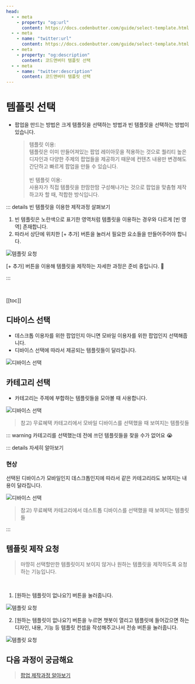 ```yaml
---
head:
  - - meta
    - property: "og:url"
      content: https://docs.codenbutter.com/guide/select-template.html
  - - meta
    - name: "twitter:url"
      content: https://docs.codenbutter.com/guide/select-template.html
  - - meta
    - property: "og:description"
      content: 코드앤버터 템플릿 선택
  - - meta
    - name: "twitter:description"
      content: 코드앤버터 템플릿 선택
---
```


# 템플릿 선택

- 팝업을 만드는 방법은 크게 템플릿을 선택하는 방법과 빈 템플릿을 선택하는 방법이 있습니다.

  > 템플릿 이용: <br/>
  > 템플릿은 이미 만들어져있는 팝업 레이아웃을 적용하는 것으로 퀄리티 높은 디자인과 다양한 주제의 팝업들을 제공하기 때문에 컨텐츠 내용만 변경해도 간단하고 빠르게 팝업을 만들 수 있습니다. <br/> <br/>
  > 빈 템플릿 이용: <br/>
  > 사용자가 직접 템플릿을 한땀한땀 구성해나가는 것으로 팝업을 맞춤형 제작하고자 할 때, 적합한 방식입니다.

::: details 빈 템플릿을 이용한 제작과정 살펴보기

1. 빈 템플릿은 노란색으로 표기한 영역처럼 템플릿을 이용하는 경우와 다르게 [빈 영역] 존재합니다.
1. 따라서 상단에 위치한 [+ 추가] 버튼을 눌러서 필요한 요소들을 만들어주어야 합니다.

![템플릿 요청](./imgs/select-template/section_4.png)

[+ 추가] 버튼을 이용해 템플릿을 제작하는 자세한 과정은 준비 중입니다. 🥰

:::

<br/>

[[toc]]

## 디바이스 선택

- 데스크톱 이용자를 위한 팝업인지 아니면 모바일 이용자를 위한 팝업인지 선택해줍니다.
- 디바이스 선택에 따라서 제공되는 템플릿들이 달라집니다.

![디바이스 선택](./imgs/select-template/section_1.png)

## 카테고리 선택

- 카테고리는 주제에 부합하는 템플릿들을 모아볼 때 사용합니다.

![디바이스 선택](./imgs/select-template/section_5.png)

> 참고) 무료혜택 카테고리에서 모바일 디바이스를 선택했을 때 보여지는 템플릿들

::: warning 카테고리를 선택했는데 전에 쓰던 템플릿들을 찾을 수가 없어요 😭

::: details 자세히 알아보기

### 현상

선택된 디바이스가 모바일인지 데스크톱인지에 따라서 같은 카테고리라도 보여지는 내용이 달라집니다.

![디바이스 선택](./imgs/select-template/section_6.png)

> 참고) 무료혜택 카테고리에서 데스트톱 디바이스를 선택했을 때 보여지는 템플릿들

:::

## 템플릿 제작 요청

> 마땅히 선택할만한 템플릿이지 보이지 않거나 원하는 템플릿을 제작하도록 요청하는 기능입니다.

<br/>

1. [원하는 템플릿이 없나요?] 버튼을 눌러줍니다.

![템플릿 요청](./imgs/select-template/section_2.png)

2. [원하는 템플릿이 없나요?] 버튼을 누르면 챗봇이 열리고 템플릿에 들어갔으면 하는 디자인, 내용, 기능 등 템플릿 컨셉을 작성해주고나서 전송 버튼을 눌러줍니다.

![템플릿 요청](./imgs/select-template/section_3.png)

## 다음 과정이 궁금해요

> [팝업 제작과정 알아보기](./enter-editor.md)
